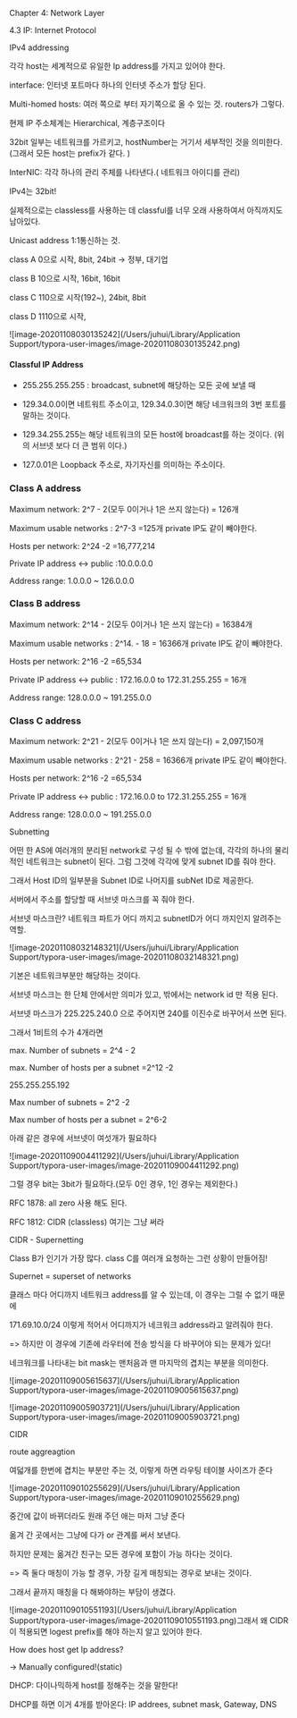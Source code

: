 Chapter 4: Network Layer

4.3 IP: Internet Protocol

IPv4 addressing

각각 host는 세계적으로 유일한 Ip address를 가지고 있어야 한다.

interface: 인터넷 포트마다 하나의 인터넷 주소가 할당 된다.

Multi-homed hosts: 여러 쪽으로 부터 자기쪽으로 올 수 있는 것. routers가 그렇다.



현제 IP 주소체계는 Hierarchical, 계층구조이다

32bit 일부는 네트워크를 가르키고, hostNumber는 거기서 세부적인 것을 의미한다.(그래서 모든 host는 prefix가 같다. )

InterNIC: 각각 하나의 관리 주체를 나타낸다.( 네트워크 아이디를 관리)



IPv4는 32bit!

실제적으로는 classless를 사용하는 데 classful를 너무 오래 사용하여서 아직까지도 남아있다.

Unicast address 1:1통신하는 것.



class A 0으로 시작, 8bit, 24bit -> 정부, 대기업

class B 10으로 시작, 16bit, 16bit

class C 110으로 시작(192~), 24bit, 8bit 

class D 1110으로 시작,

![image-20201108030135242](/Users/juhui/Library/Application Support/typora-user-images/image-20201108030135242.png) 

#### Classful IP Address

- 255.255.255.255 : broadcast, subnet에 해당하는 모든 곳에 보낼 때

- 129.34.0.0이면 네트워트 주소이고, 129.34.0.3이면 해당 네크워크의 3번 포트를 말하는 것이다.

- 129.34.255.255는 해당 네트워크의 모든 host에 broadcast를 하는 것이다. (위의 서브넷 보다 더 큰 범위 이다.)

- 127.0.01은 Loopback 주소로, 자기자신를 의미하는 주소이다.



### Class A address

Maximum network:    2^7 - 2(모두 0이거나 1은 쓰지 않는다)   =  126개

Maximum usable networks :  2^7-3 =125개  private IP도 같이 빼야한다.

Hosts per network: 2^24 -2 =16,777,214

Private IP address <-> public :10.0.0.0.0

Address range: 1.0.0.0 ~ 126.0.0.0



### Class B address

Maximum network:    2^14 - 2(모두 0이거나 1은 쓰지 않는다)   =  16384개

Maximum usable networks :  2^14. - 18 = 16366개  private IP도 같이 빼야한다.

Hosts per network: 2^16 -2 =65,534

Private IP address <-> public : 172.16.0.0 to 172.31.255.255 = 16개

Address range: 128.0.0.0 ~ 191.255.0.0



### Class C address

Maximum network:    2^21 - 2(모두 0이거나 1은 쓰지 않는다)   =  2,097,150개

Maximum usable networks :  2^21 - 258 = 16366개  private IP도 같이 빼야한다.

Hosts per network: 2^16 -2 =65,534

Private IP address <-> public : 172.16.0.0 to 172.31.255.255 = 16개

Address range: 128.0.0.0 ~ 191.255.0.0





Subnetting

어떤 한 AS에 여러개의 분리된 network로 구성 될 수 밖에 없는데, 각각의 하나의 물리적인 네트워크는 subnet이 된다. 그럼 그것에 각각에 맞게 subnet ID를 줘야 한다.  

그래서 Host ID의 일부분을 Subnet ID로 나머지를 subNet ID로 제공한다.

서버에서 주소를 할당할 때 서브넷 마스크를 꼭 줘야 한다. 

서브넷 마스크란? 네트워크 파트가 어디 까지고 subnetID가 어디 까지인지 알려주는 역할.

![image-20201108032148321](/Users/juhui/Library/Application Support/typora-user-images/image-20201108032148321.png)

기본은 네트워크부분만 해당하는 것이다.

서브넷 마스크는 한 단체 안에서만 의미가 있고, 밖에서는 network id 만 적용 된다.



서브넷 마스크가 225.225.240.0 으로 주어지면 240를 이진수로 바꾸어서 쓰면 된다.

그래서 1비트의 수가 4개라면

max. Number of subnets =  2^4 - 2

max. Number of hosts per a subnet =2^12 -2



255.255.255.192

Max number of subnets = 2^2 -2

Max number of hosts per a subnet = 2^6-2



아래 같은 경우에 서브넷이 여섯개가 필요하다

![image-20201109004411292](/Users/juhui/Library/Application Support/typora-user-images/image-20201109004411292.png)

그럴 경우 bit는 3bit가 필요하다.(모두 0인 경우, 1인 경우는 제외한다.)

RFC 1878: all zero 사용 해도 된다.

RFC 1812: CIDR (classless) 여기는 그냥 써라



CIDR - Supernetting

Class B가 인기가 가장 많다. class C를 여러개 요청하는 그런 상황이 만들어짐!

Supernet = superset of networks

클래스 마다 어디까지 네트워크 address를 알 수 있는데, 이 경우는 그럴 수 없기 때문에

171.69.10.0/24 이렇게 적어서 어디까지가 네크워크 address라고 알려줘야 한다.

=> 하지만 이 경우에 기존에 라우터에 전송 방식을 다 바꾸어야 되는 문제가 있다!



네크워크를 나타내는 bit mask는 맨처음과 맨 마지막의 겹치는 부분을 의미한다.

![image-20201109005615637](/Users/juhui/Library/Application Support/typora-user-images/image-20201109005615637.png)    

![image-20201109005903721](/Users/juhui/Library/Application Support/typora-user-images/image-20201109005903721.png)



CIDR

route aggreagtion

여덟개를 한번에 겹치는 부분만 주는 것, 이렇게 하면 라우팅 테이블 사이즈가 준다

![image-20201109010255629](/Users/juhui/Library/Application Support/typora-user-images/image-20201109010255629.png)

중간에 값이 바뀌더라도 원래 주던 애는 마저 그냥 준다

옮겨 간 곳에서는 그냥에 다가 or 관계를 써서 보낸다.

하지만 문제는 옮겨간 친구는 모든 경우에 포함이 가능 하다는 것이다.

=> 즉 둘다 매칭이 가능 할 경우, 가장 길게 매칭되는 경우로 보내는 것이다.

그래서 끝까지 매칭을 다 해봐야하는 부담이 생겼다.



![image-20201109010551193](/Users/juhui/Library/Application Support/typora-user-images/image-20201109010551193.png)그래서 왜 CIDR이 적용되면 logest prefix를 해야 하는지 알고 있어야 한다. 



How does host get Ip address?

-> Manually configured!(static)

DHCP: 다이나믹하게 host를 정해주는 것을 말한다!

DHCP를 하면 이거 4개를 받아온다: IP addrees, subnet mask, Gateway, DNS





